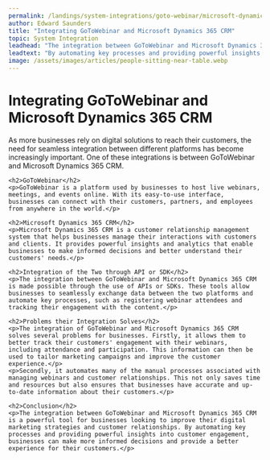 ```yaml
---
permalink: /landings/system-integrations/goto-webinar/microsoft-dynamics-365-crm
author: Edward Saunders
title: "Integrating GoToWebinar and Microsoft Dynamics 365 CRM"
topic: System Integration
leadhead: "The integration between GoToWebinar and Microsoft Dynamics 365 CRM is a powerful tool for businesses looking to improve their digital marketing strategies and customer relationships"
leadtext: "By automating key processes and providing powerful insights into customer engagement, businesses can make more informed decisions and provide a better experience for their customers."
image: /assets/images/articles/people-sitting-near-table.webp
---
```

<div class="arttext">	<h1>Integrating GoToWebinar and Microsoft Dynamics 365 CRM</h1>
	<p>As more businesses rely on digital solutions to reach their customers, the need for seamless integration between different platforms has become increasingly important. One of these integrations is between GoToWebinar and Microsoft Dynamics 365 CRM.</p>

	<h2>GoToWebinar</h2>
	<p>GoToWebinar is a platform used by businesses to host live webinars, meetings, and events online. With its easy-to-use interface, businesses can connect with their customers, partners, and employees from anywhere in the world.</p>

	<h2>Microsoft Dynamics 365 CRM</h2>
	<p>Microsoft Dynamics 365 CRM is a customer relationship management system that helps businesses manage their interactions with customers and clients. It provides powerful insights and analytics that enable businesses to make informed decisions and better understand their customers' needs.</p>

	<h2>Integration of the Two through API or SDK</h2>
	<p>The integration between GoToWebinar and Microsoft Dynamics 365 CRM is made possible through the use of APIs or SDKs. These tools allow businesses to seamlessly exchange data between the two platforms and automate key processes, such as registering webinar attendees and tracking their engagement with the content.</p>

	<h2>Problems their Integration Solves</h2>
	<p>The integration of GoToWebinar and Microsoft Dynamics 365 CRM solves several problems for businesses. Firstly, it allows them to better track their customers' engagement with their webinars, including attendance and participation. This information can then be used to tailor marketing campaigns and improve the customer experience.</p>
	<p>Secondly, it automates many of the manual processes associated with managing webinars and customer relationships. This not only saves time and resources but also ensures that businesses have accurate and up-to-date information about their customers.</p>

	<h2>Conclusion</h2>
	<p>The integration between GoToWebinar and Microsoft Dynamics 365 CRM is a powerful tool for businesses looking to improve their digital marketing strategies and customer relationships. By automating key processes and providing powerful insights into customer engagement, businesses can make more informed decisions and provide a better experience for their customers.</p>
	
</div>